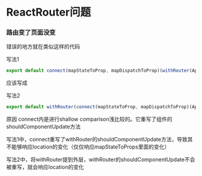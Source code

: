 # ReactRouter问题
### 路由变了页面没变
错误的地方就在类似这样的代码

写法1
```js
export default connect(mapStateToProp, mapDispatchToProp)(withRouter(AppContainer));
```
应该写成

写法2
```js
export default withRouter(connect(mapStateToProp, mapDispatchToProp)(AppContainer));
```
原因
connect内是进行shallow comparison浅比较的。它重写了组件的shouldComponentUpdate方法

写法1中，connect重写了withRouter的shouldComponentUpdate方法，导致其不能够响应location的变化（仅仅响应mapStateToProps里面的变化）

写法2中，将withRouter提到外层，withRouter的shouldComponentUpdate不会被重写，就会响应location的变化
